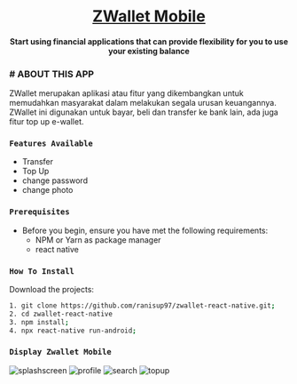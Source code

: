 <h1 align="center">
	<a href="#">
		ZWallet Mobile
	</a>
</h1>
</h1>
<h4 align="center">
Start using financial applications that can provide flexibility for you to use your existing balance</h4>


### # ABOUT THIS APP
ZWallet merupakan aplikasi atau fitur yang dikembangkan untuk memudahkan masyarakat dalam melakukan segala urusan keuangannya. 
ZWallet ini digunakan untuk bayar, beli dan transfer ke bank lain, ada juga fitur top up e-wallet.

### `Features Available`

* Transfer
* Top Up
* change password
* change photo

### `Prerequisites`

- Before you begin, ensure you have met the following requirements:
  - NPM or Yarn as package manager
  - react native
  
### `How To Install`
Download the projects: 
```bash
1. git clone https://github.com/ranisup97/zwallet-react-native.git;
2. cd zwallet-react-native
3. npm install;
4. npx react-native run-android;

```
### `Display Zwallet Mobile`
![splashscreen](https://user-images.githubusercontent.com/51501974/102959754-ed6cf200-4512-11eb-8680-41b4d79bf212.jpeg)		![profile](https://user-images.githubusercontent.com/51501974/102960095-c9f67700-4513-11eb-9267-ea2653ed14fc.jpeg)	![search](https://user-images.githubusercontent.com/51501974/102960097-ca8f0d80-4513-11eb-89bf-eadbd3ccd5bc.jpeg)	![topup](https://user-images.githubusercontent.com/51501974/102960428-83554c80-4514-11eb-8bcb-4996bafedf8f.jpeg)
